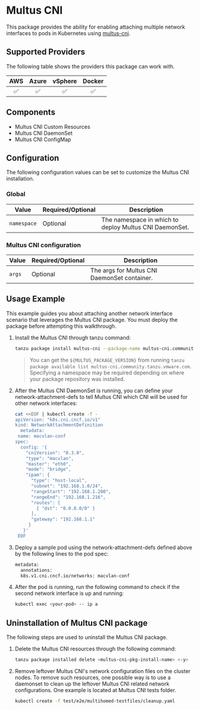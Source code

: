 # Multus CNI

This package provides the ability for enabling attaching multiple network interfaces to pods in Kubernetes using [multus-cni](https://github.com/k8snetworkplumbingwg/multus-cni).

## Supported Providers

The following table shows the providers this package can work with.

| AWS  |  Azure  | vSphere  | Docker |
|:---:|:---:|:---:|:---:|
| ✅  |  ✅  | ✅  | ✅ |

## Components

* Multus CNI Custom Resources
* Multus CNI DaemonSet
* Multus CNI ConfigMap

## Configuration

The following configuration values can be set to customize the Multus CNI installation.

### Global

| Value       | Required/Optional | Description                                            |
| ----------- | ----------------- | ------------------------------------------------------ |
| `namespace` | Optional          | The namespace in which to deploy Multus CNI DaemonSet. |

### Multus CNI configuration

| Value  | Required/Optional | Description                                  |
| ------ | ----------------- | -------------------------------------------- |
| `args` | Optional          | The args for Multus CNI DaemonSet container. |

## Usage Example

This example guides you about attaching another network interface scenario that leverages the Multus CNI package. You must deploy the package before attempting this walkthrough.

1. Install the Multus CNI through tanzu command:

    ```bash
    tanzu package install multus-cni --package-name multus-cni.community.tanzu.vmware.com --version ${MULTUS_PACKAGE_VERSION}
    ```

    > You can get the `${MULTUS_PACKAGE_VERSION}` from running `tanzu package
    > available list multus-cni.community.tanzu.vmware.com`. Specifying a
    > namespace may be required depending on where your package repository was
    > installed.

1. After the Multus CNI DaemonSet is running, you can define your network-attachment-defs to tell Multus CNI which CNI will be used for other network interfaces:

   ```bash
   cat <<EOF | kubectl create -f -
   apiVersion: "k8s.cni.cncf.io/v1"
   kind: NetworkAttachmentDefinition
     metadata:
    name: macvlan-conf
   spec:
     config: '{
       "cniVersion": "0.3.0",
       "type": "macvlan",
       "master": "eth0",
       "mode": "bridge",
       "ipam": {
         "type": "host-local",
         "subnet": "192.168.1.0/24",
         "rangeStart": "192.168.1.200",
         "rangeEnd": "192.168.1.216",
         "routes": [
           { "dst": "0.0.0.0/0" }
         ],
         "gateway": "192.168.1.1"
        }
      }'
    EOF
    ```

1. Deploy a sample pod using the network-attachment-defs defined above by the following  lines to the pod spec:

    ```bash
    metadata:
      annotations:
      k8s.v1.cni.cncf.io/networks: macvlan-conf
    ```

1. After the pod is running, run the following command to check if the second network interface is up and running:

    ```bash
    kubectl exec <your-pod> -- ip a
    ```

## Uninstallation of Multus CNI package

The following steps are used to uninstall the Multus CNI package.

1. Delete the Multus CNI resources through the following command:

    ```bash
    tanzu package installed delete <multus-cni-pkg-install-name> <-y>
    ```

1. Remove leftover Multus CNI's network configuration files on the cluster nodes. To remove such resources, one possible way is to use a daemonset to clean up the leftover Multus CNI related network configurations. One example is located at Multus CNI tests folder.

    ```bash
    kubectl create -f test/e2e/multihomed-testfiles/cleanup.yaml
    ```
